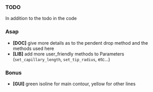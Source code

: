 ### TODO

In addition to the todo in the code

### Asap
* **[DOC]** give more details as to the pendent drop method and the methods used here
* **[LIB]** add more user_friendly methods to Parameters (`set_capillary_length`, `set_tip_radius`, etc...)

### Bonus
* **[GUI]** green isoline for main contour, yellow for other lines
